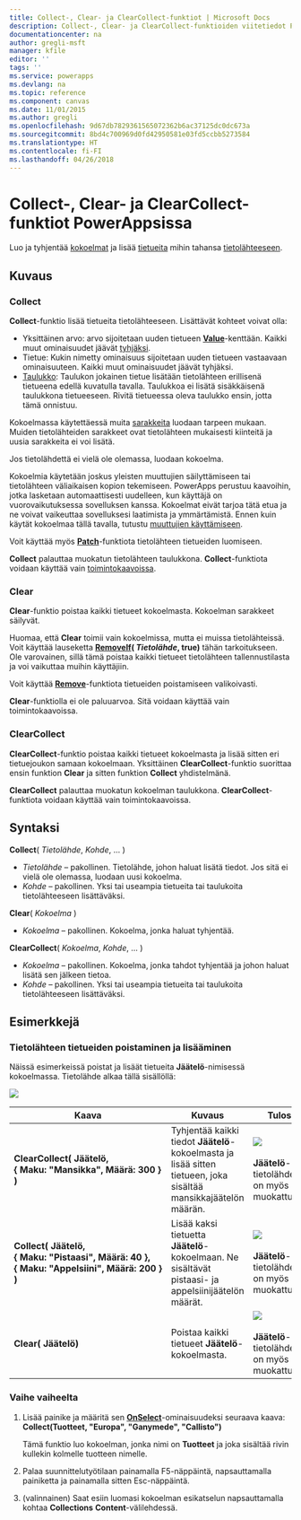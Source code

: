 ```yaml
---
title: Collect-, Clear- ja ClearCollect-funktiot | Microsoft Docs
description: Collect-, Clear- ja ClearCollect-funktioiden viitetiedot PowerAppsissa, mukaan lukien syntaksi ja esimerkkejä
documentationcenter: na
author: gregli-msft
manager: kfile
editor: ''
tags: ''
ms.service: powerapps
ms.devlang: na
ms.topic: reference
ms.component: canvas
ms.date: 11/01/2015
ms.author: gregli
ms.openlocfilehash: 9d67db7829361565072362b6ac37125dc0dc673a
ms.sourcegitcommit: 8bd4c700969d0fd42950581e03fd5ccbb5273584
ms.translationtype: HT
ms.contentlocale: fi-FI
ms.lasthandoff: 04/26/2018
---
```

# <a name="collect-clear-and-clearcollect-functions-in-powerapps"></a>Collect-, Clear- ja ClearCollect-funktiot PowerAppsissa
Luo ja tyhjentää [kokoelmat](../working-with-data-sources.md#collections) ja lisää [tietueita](../working-with-tables.md#records) mihin tahansa [tietolähteeseen](../working-with-data-sources.md).

## <a name="description"></a>Kuvaus
### <a name="collect"></a>Collect
**Collect**-funktio lisää tietueita tietolähteeseen. Lisättävät kohteet voivat olla:

* Yksittäinen arvo: arvo sijoitetaan uuden tietueen **[Value](function-value.md)**-kenttään.  Kaikki muut ominaisuudet jäävät [tyhjäksi](function-isblank-isempty.md).
* Tietue: Kukin nimetty ominaisuus sijoitetaan uuden tietueen vastaavaan ominaisuuteen.  Kaikki muut ominaisuudet jäävät tyhjäksi.
* [Taulukko](../working-with-tables.md): Taulukon jokainen tietue lisätään tietolähteen erillisenä tietueena edellä kuvatulla tavalla. Taulukkoa ei lisätä sisäkkäisenä taulukkona tietueeseen. Rivitä tietueessa oleva taulukko ensin, jotta tämä onnistuu.

Kokoelmassa käytettäessä muita [sarakkeita](../working-with-tables.md#columns) luodaan tarpeen mukaan. Muiden tietolähteiden sarakkeet ovat tietolähteen mukaisesti kiinteitä ja uusia sarakkeita ei voi lisätä.  

Jos tietolähdettä ei vielä ole olemassa, luodaan kokoelma.

Kokoelmia käytetään joskus yleisten muuttujien säilyttämiseen tai tietolähteen väliaikaisen kopion tekemiseen. PowerApps perustuu kaavoihin, jotka lasketaan automaattisesti uudelleen, kun käyttäjä on vuorovaikutuksessa sovelluksen kanssa. Kokoelmat eivät tarjoa tätä etua ja ne voivat vaikeuttaa sovelluksesi laatimista ja ymmärtämistä. Ennen kuin käytät kokoelmaa tällä tavalla, tutustu [muuttujien käyttämiseen](../working-with-variables.md).

Voit käyttää myös **[Patch](function-patch.md)**-funktiota tietolähteen tietueiden luomiseen.

**Collect** palauttaa muokatun tietolähteen taulukkona.  **Collect**-funktiota voidaan käyttää vain [toimintokaavoissa](../working-with-formulas-in-depth.md).

### <a name="clear"></a>Clear
**Clear**-funktio poistaa kaikki tietueet kokoelmasta.  Kokoelman sarakkeet säilyvät.

Huomaa, että **Clear** toimii vain kokoelmissa, mutta ei muissa tietolähteissä.  Voit käyttää lauseketta **[RemoveIf](function-remove-removeif.md)( *Tietolähde*, true)** tähän tarkoitukseen.  Ole varovainen, sillä tämä poistaa kaikki tietueet tietolähteen tallennustilasta ja voi vaikuttaa muihin käyttäjiin.

Voit käyttää **[Remove](function-remove-removeif.md)**-funktiota tietueiden poistamiseen valikoivasti.

**Clear**-funktiolla ei ole paluuarvoa.  Sitä voidaan käyttää vain toimintokaavoissa.

### <a name="clearcollect"></a>ClearCollect
**ClearCollect**-funktio poistaa kaikki tietueet kokoelmasta ja lisää sitten eri tietuejoukon samaan kokoelmaan.  Yksittäinen **ClearCollect**-funktio suorittaa ensin funktion **Clear** ja sitten funktion **Collect** yhdistelmänä.

**ClearCollect** palauttaa muokatun kokoelman taulukkona.  **ClearCollect**-funktiota voidaan käyttää vain toimintokaavoissa.

## <a name="syntax"></a>Syntaksi
**Collect**( *Tietolähde*, *Kohde*, ... )

* *Tietolähde* – pakollinen. Tietolähde, johon haluat lisätä tiedot.  Jos sitä ei vielä ole olemassa, luodaan uusi kokoelma.
* *Kohde* – pakollinen.  Yksi tai useampia tietueita tai taulukoita tietolähteeseen lisättäväksi.  

**Clear**( *Kokoelma* )

* *Kokoelma* – pakollinen. Kokoelma, jonka haluat tyhjentää.

**ClearCollect**( *Kokoelma*, *Kohde*, ... )

* *Kokoelma* – pakollinen. Kokoelma, jonka tahdot tyhjentää ja johon haluat lisätä sen jälkeen tietoa.
* *Kohde* – pakollinen.  Yksi tai useampia tietueita tai taulukoita tietolähteeseen lisättäväksi.  

## <a name="examples"></a>Esimerkkejä
### <a name="clearing-and-adding-records-to-a-data-source"></a>Tietolähteen tietueiden poistaminen ja lisääminen
Näissä esimerkeissä poistat ja lisäät tietueita **Jäätelö**-nimisessä kokoelmassa.  Tietolähde alkaa tällä sisällöllä:

![](media/function-clear-collect-clearcollect/icecream.png)

| Kaava | Kuvaus | Tulos |
| --- | --- | --- |
| **ClearCollect( Jäätelö, {&nbsp;Maku:&nbsp;"Mansikka",&nbsp;Määrä:&nbsp;300&nbsp;} )** |Tyhjentää kaikki tiedot **Jäätelö**-kokoelmasta ja lisää sitten tietueen, joka sisältää mansikkajäätelön määrän. |<style> img { max-width: none } </style> ![](media/function-clear-collect-clearcollect/icecream-clearcollect.png)<br><br>**Jäätelö**-tietolähdettä on myös muokattu. |
| **Collect( Jäätelö, {&nbsp;Maku:&nbsp;"Pistaasi",&nbsp;Määrä:&nbsp;40&nbsp;}, {&nbsp;Maku:&nbsp;"Appelsiini",&nbsp;Määrä:&nbsp;200&nbsp;}  )** |Lisää kaksi tietuetta **Jäätelö**-kokoelmaan. Ne sisältävät pistaasi- ja appelsiinijäätelön määrät. |![](media/function-clear-collect-clearcollect/icecream-collect.png)<br><br>**Jäätelö**-tietolähdettä on myös muokattu. |
| **Clear( Jäätelö)** |Poistaa kaikki tietueet **Jäätelö**-kokoelmasta. |![](media/function-clear-collect-clearcollect/icecream-clear.png)<br><br>**Jäätelö**-tietolähdettä on myös muokattu. |

### <a name="step-by-step"></a>Vaihe vaiheelta
1. Lisää painike ja määritä sen **[OnSelect](../controls/properties-core.md)**-ominaisuudeksi seuraava kaava:<br>**Collect(Tuotteet, &quot;Europa&quot;, &quot;Ganymede&quot;, &quot;Callisto&quot;)**
   
    Tämä funktio luo kokoelman, jonka nimi on **Tuotteet** ja joka sisältää rivin kullekin kolmelle tuotteen nimelle.
2. Palaa suunnittelutyötilaan painamalla F5-näppäintä, napsauttamalla painiketta ja painamalla sitten Esc-näppäintä.
3. (valinnainen) Saat esiin luomasi kokoelman esikatselun napsauttamalla kohtaa **Collections** **Content**-välilehdessä.

